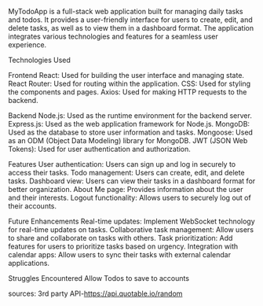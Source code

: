  MyTodoApp is a full-stack web application built for managing daily tasks and todos. It provides a user-friendly interface for users to create, edit, and delete tasks, as well as to view them in a dashboard format. The application integrates various technologies and features for a seamless user experience.

Technologies Used

Frontend React: Used for building the user interface and managing state. React Router: Used for routing within the application. CSS: Used for styling the components and pages. Axios: Used for making HTTP requests to the backend.

Backend Node.js: Used as the runtime environment for the backend server. Express.js: Used as the web application framework for Node.js. MongoDB: Used as the database to store user information and tasks. Mongoose: Used as an ODM (Object Data Modeling) library for MongoDB. JWT (JSON Web Tokens): Used for user authentication and authorization.

Features User authentication: Users can sign up and log in securely to access their tasks. Todo management: Users can create, edit, and delete tasks. Dashboard view: Users can view their tasks in a dashboard format for better organization. About Me page: Provides information about the user and their interests. Logout functionality: Allows users to securely log out of their accounts.

Future Enhancements Real-time updates: Implement WebSocket technology for real-time updates on tasks. Collaborative task management: Allow users to share and collaborate on tasks with others. Task prioritization: Add features for users to prioritize tasks based on urgency. Integration with calendar apps: Allow users to sync their tasks with external calendar applications.

Struggles Encountered Allow Todos to save to accounts


sources:
3rd party API-https://api.quotable.io/random
